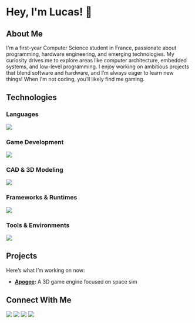 # Hey, I'm Lucas! 👋

## About Me
I'm a first-year Computer Science student in France, passionate about programming, hardware engineering, and emerging technologies. My curiosity drives me to explore areas like computer architecture, embedded systems, and low-level programming. I enjoy working on ambitious projects that blend software and hardware, and I’m always eager to learn new things! When I'm not coding, you’ll likely find me gaming.

## Technologies

### Languages
<img src="https://skillicons.dev/icons?i=py,c,cs,java,html,css,js,bash,ocaml,powershell,md&theme=light" />

### Game Development
<img src="https://skillicons.dev/icons?i=unity,unreal&theme=light" />

### CAD & 3D Modeling
<img src="https://skillicons.dev/icons?i=autocad,blender&theme=light" />

### Frameworks & Runtimes
<img src="https://skillicons.dev/icons?i=dotnet,nodejs&theme=light" />

### Tools & Environments
<img src="https://skillicons.dev/icons?i=git,linux,nix,windows,vscode,visualstudio&theme=light" />

## Projects
Here’s what I’m working on now:
- **[Apogee](https://github.com/lheintzmann1/Apogee):** A 3D game engine focused on space sim

## Connect With Me
<code><a href="mailto:lheintzmann1@disroot.org"><img src="https://img.icons8.com/?size=64&id=mRFBD2k4dh0c&format=png"/></a></code>
<code><a href="https://www.linkedin.com/in/lheintzmann1"><img src="https://img.icons8.com/?size=64&id=xuvGCOXi8Wyg&format=png"/></a></code>
<code><a href="https://www.youtube.com/@LucasHeintzmann"><img src="https://img.icons8.com/?size=64&id=cs0F7pb81QnM&format=png"/></a></code>
<code><a href="https://www.freecodecamp.org/lheintzmann1"><img src="https://img.icons8.com/external-tal-revivo-bold-tal-revivo/64/FFFFFF/external-freecodecamp-a-non-profit-organization-that-consists-of-an-interactive-learning-web-platform-logo-bold-tal-revivo.png"/></a></code>
